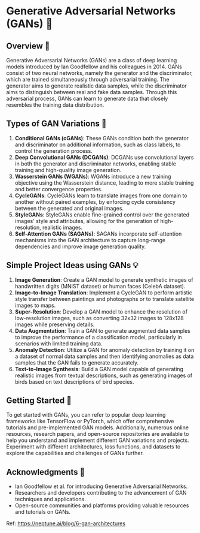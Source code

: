 # Generative Adversarial Networks (GANs) 🎨

## Overview 🌟
Generative Adversarial Networks (GANs) are a class of deep learning models introduced by Ian Goodfellow and his colleagues in 2014. GANs consist of two neural networks, namely the generator and the discriminator, which are trained simultaneously through adversarial training. The generator aims to generate realistic data samples, while the discriminator aims to distinguish between real and fake data samples. Through this adversarial process, GANs can learn to generate data that closely resembles the training data distribution.

## Types of GAN Variations 🔄
1. **Conditional GANs (cGANs)**: These GANs condition both the generator and discriminator on additional information, such as class labels, to control the generation process.
2. **Deep Convolutional GANs (DCGANs)**: DCGANs use convolutional layers in both the generator and discriminator networks, enabling stable training and high-quality image generation.
3. **Wasserstein GANs (WGANs)**: WGANs introduce a new training objective using the Wasserstein distance, leading to more stable training and better convergence properties.
4. **CycleGANs**: CycleGANs learn to translate images from one domain to another without paired examples, by enforcing cycle consistency between the generated and original images.
5. **StyleGANs**: StyleGANs enable fine-grained control over the generated images' style and attributes, allowing for the generation of high-resolution, realistic images.
6. **Self-Attention GANs (SAGANs)**: SAGANs incorporate self-attention mechanisms into the GAN architecture to capture long-range dependencies and improve image generation quality.

## Simple Project Ideas using GANs 💡
1. **Image Generation**: Create a GAN model to generate synthetic images of handwritten digits (MNIST dataset) or human faces (CelebA dataset).
2. **Image-to-Image Translation**: Implement a CycleGAN to perform artistic style transfer between paintings and photographs or to translate satellite images to maps.
3. **Super-Resolution**: Develop a GAN model to enhance the resolution of low-resolution images, such as converting 32x32 images to 128x128 images while preserving details.
4. **Data Augmentation**: Train a GAN to generate augmented data samples to improve the performance of a classification model, particularly in scenarios with limited training data.
5. **Anomaly Detection**: Utilize a GAN for anomaly detection by training it on a dataset of normal data samples and then identifying anomalies as data samples that the GAN fails to generate accurately.
6. **Text-to-Image Synthesis**: Build a GAN model capable of generating realistic images from textual descriptions, such as generating images of birds based on text descriptions of bird species.

## Getting Started 🚀
To get started with GANs, you can refer to popular deep learning frameworks like TensorFlow or PyTorch, which offer comprehensive tutorials and pre-implemented GAN models. Additionally, numerous online resources, research papers, and open-source repositories are available to help you understand and implement different GAN variations and projects. Experiment with different architectures, loss functions, and datasets to explore the capabilities and challenges of GANs further.


## Acknowledgments 🙏
- Ian Goodfellow et al. for introducing Generative Adversarial Networks.
- Researchers and developers contributing to the advancement of GAN techniques and applications.
- Open-source communities and platforms providing valuable resources and tutorials on GANs.

Ref: https://neptune.ai/blog/6-gan-architectures
